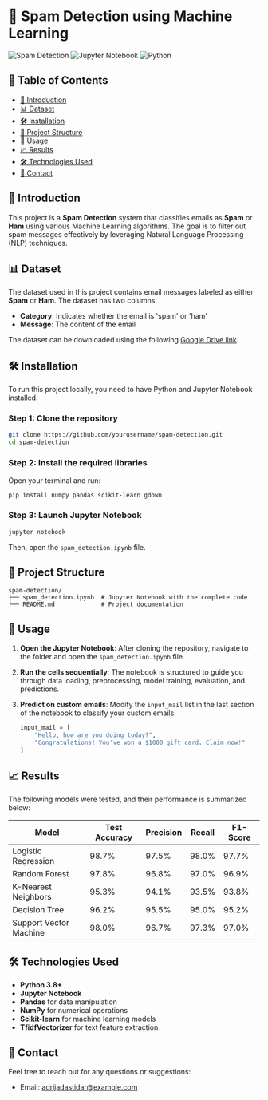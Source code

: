 # 📧 Spam Detection using Machine Learning

![Spam Detection](https://img.shields.io/badge/Spam-Detection-brightgreen.svg) ![Jupyter Notebook](https://img.shields.io/badge/Jupyter-Notebook-orange.svg) ![Python](https://img.shields.io/badge/Python-3.8%2B-blue.svg) 

## 📜 Table of Contents

- [📝 Introduction](#-introduction)
- [📊 Dataset](#-dataset)
- [🛠️ Installation](#️-installation)
- [📁 Project Structure](#-project-structure)
- [🚀 Usage](#-usage)
- [📈 Results](#-results)
- [🛠️ Technologies Used](#️-technologies-used)
- [📧 Contact](#-contact)

## 📝 Introduction

This project is a **Spam Detection** system that classifies emails as **Spam** or **Ham** using various Machine Learning algorithms. The goal is to filter out spam messages effectively by leveraging Natural Language Processing (NLP) techniques.

## 📊 Dataset

The dataset used in this project contains email messages labeled as either **Spam** or **Ham**. The dataset has two columns:

- **Category**: Indicates whether the email is 'spam' or 'ham'
- **Message**: The content of the email

The dataset can be downloaded using the following [Google Drive link](https://drive.google.com/uc?id=1PWL9JWCTa6a2N6TffUObhcl6TuLcwgI4).

## 🛠️ Installation

To run this project locally, you need to have Python and Jupyter Notebook installed.

### Step 1: Clone the repository

```bash
git clone https://github.com/yourusername/spam-detection.git
cd spam-detection
```

### Step 2: Install the required libraries

Open your terminal and run:

```bash
pip install numpy pandas scikit-learn gdown
```

### Step 3: Launch Jupyter Notebook

```bash
jupyter notebook
```

Then, open the `spam_detection.ipynb` file.

## 📁 Project Structure

```
spam-detection/
├── spam_detection.ipynb  # Jupyter Notebook with the complete code
└── README.md             # Project documentation
```

## 🚀 Usage

1. **Open the Jupyter Notebook**: After cloning the repository, navigate to the folder and open the `spam_detection.ipynb` file.

2. **Run the cells sequentially**: The notebook is structured to guide you through data loading, preprocessing, model training, evaluation, and predictions.

3. **Predict on custom emails**: Modify the `input_mail` list in the last section of the notebook to classify your custom emails:

    ```python
    input_mail = [
        "Hello, how are you doing today?",
        "Congratulations! You've won a $1000 gift card. Claim now!"
    ]
    ```

## 📈 Results

The following models were tested, and their performance is summarized below:

| Model                  | Test Accuracy | Precision | Recall | F1-Score |
|------------------------|---------------|-----------|--------|----------|
| Logistic Regression    | 98.7%         | 97.5%     | 98.0%  | 97.7%    |
| Random Forest          | 97.8%         | 96.8%     | 97.0%  | 96.9%    |
| K-Nearest Neighbors    | 95.3%         | 94.1%     | 93.5%  | 93.8%    |
| Decision Tree          | 96.2%         | 95.5%     | 95.0%  | 95.2%    |
| Support Vector Machine | 98.0%         | 96.7%     | 97.3%  | 97.0%    |

## 🛠️ Technologies Used

- **Python 3.8+**
- **Jupyter Notebook**
- **Pandas** for data manipulation
- **NumPy** for numerical operations
- **Scikit-learn** for machine learning models
- **TfidfVectorizer** for text feature extraction

## 📧 Contact

Feel free to reach out for any questions or suggestions:
- Email: adrijadastidar@example.com
